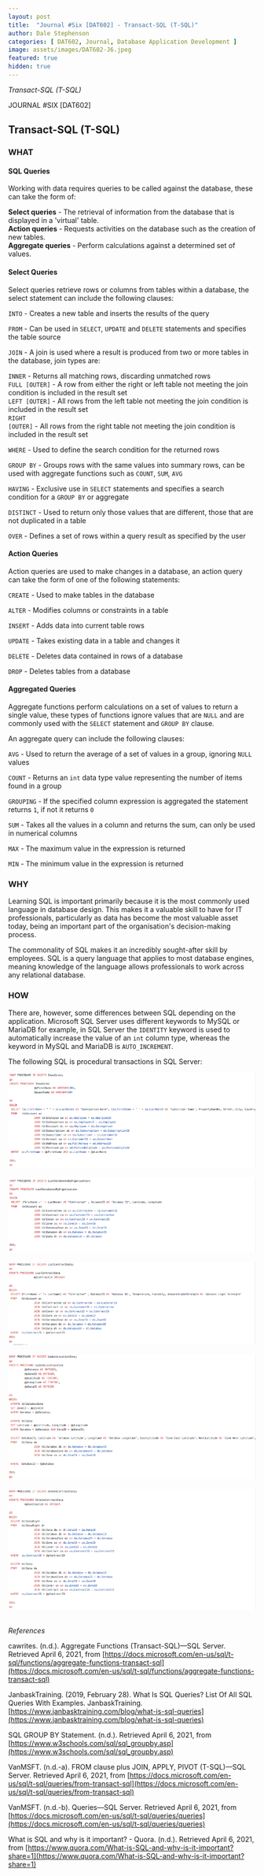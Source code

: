 ```yaml
---
layout: post
title:  "Journal #Six [DAT602] - Transact-SQL (T-SQL)" 
author: Dale Stephenson
categories: [ DAT602, Journal, Database Application Development ]
image: assets/images/DAT602-J6.jpeg
featured: true
hidden: true
---
```

<i>Transact-SQL (T-SQL)</i>

JOURNAL #SIX [DAT602]

<h2>Transact-SQL (T-SQL)</h2>

<h3>WHAT</h3>

<h4>SQL Queries</h4>
 
Working with data requires queries to be called against the database, these can take the form of:
 
<b>Select queries</b> - The retrieval of information from the database that is displayed in a 'virtual' table.<br>
<b>Action queries</b> - Requests activities on the database such as the creation of new tables.<br>
<b>Aggregate queries</b> - Perform calculations against a determined set of values.<br>
 
<h4>Select Queries</h4> 
 
Select queries retrieve rows or columns from tables within a database, the select statement can include the following clauses:

<code>INTO</code> - Creates a new table and inserts the results of the query

<code>FROM</code> - Can be used in <code>SELECT</code>, <code>UPDATE</code> and <code>DELETE</code> statements and specifies the table source

<code>JOIN</code> - A join is used where a result is produced from two or more tables in the database, join types are:

<code>INNER</code> - Returns all matching rows, discarding unmatched rows<br>
<code>FULL [OUTER]</code> - A row from either the right or left table not meeting the join condition is included in the result set<br>
<code>LEFT [OUTER]</code> - All rows from the left table not meeting the join condition is included in the result set<br>
<code>RIGHT [OUTER]</code> - All rows from the right table not meeting the join condition is included in the result set  

<code>WHERE</code> - Used to define the search condition for the returned rows

<code>GROUP BY</code> - Groups rows with the same values into summary rows, can be used with aggregate functions such as <code>COUNT</code>, <code>SUM</code>, <code>AVG</code>

<code>HAVING</code> - Exclusive use in <code>SELECT</code> statements and specifies a search condition for a <code>GROUP BY</code> or aggregate

<code>DISTINCT</code> - Used to return only those values that are different, those that are not duplicated in a table

<code>OVER</code> - Defines a set of rows within a query result as specified by the user
 
<h4>Action Queries</h4> 
 
Action queries are used to make changes in a database, an action query can take the form of one of the following statements:
 
<code>CREATE</code> - Used to make tables in the database

<code>ALTER</code> - Modifies columns or constraints in a table

<code>INSERT</code> - Adds data into current table rows

<code>UPDATE</code> - Takes existing data in a table and changes it

<code>DELETE</code> - Deletes data contained in rows of a database

<code>DROP</code> - Deletes tables from a database
 
<h4>Aggregated Queries</h4>
 
Aggregate functions perform calculations on a set of values to return a single value, these types of functions ignore values that are <code>NULL</code> and are commonly used with the <code>SELECT</code> statement and <code>GROUP BY</code> clause.
 
An aggregate query can include the following clauses:
 
<code>AVG</code> - Used to return the average of a set of values in a group, ignoring <code>NULL</code> values

<code>COUNT</code> - Returns an <code>int</code> data type value representing the number of items found in a group

<code>GROUPING</code> - If the specified column expression is aggregated the statement returns <code>1</code>, if not it returns <code>0</code>

<code>SUM</code> - Takes all the values in a column and returns the sum, can only be used in numerical columns

<code>MAX</code> - The maximum value in the expression is returned

<code>MIN</code> - The minimum value in the expression is returned
 
<h3>WHY</h3>
 
Learning SQL is important primarily because it is the most commonly used language in database design. This makes it a valuable skill to have for IT professionals, particularly as data has become the most valuable asset today, being an important part of the organisation's decision-making process.
 
The commonality of SQL makes it an incredibly sought-after skill by employees. SQL is a query language that applies to most database engines, meaning knowledge of the language allows professionals to work across any relational database.
 
<h3>HOW</h3>
 
There are, however, some differences between SQL depending on the application. Microsoft SQL Server uses different keywords to MySQL or MariaDB for example, in SQL Server the <code>IDENTITY</code> keyword is used to automatically increase the value of an <code>int</code> column type, whereas the keyword in MySQL and MariaDB is <code>AUTO_INCREMENT</code>.
 
The following SQL is procedural transactions in SQL Server:

<center><img src="/assets/images/DAT602-DML1.png" alt="Data Manipulation Language"></center><br>
<center><img src="/assets/images/DAT602-DML2.png" alt="Data Manipulation Language"></center><br>
<center><img src="/assets/images/DAT602-DML3.png" alt="Data Manipulation Language"></center><br>
<center><img src="/assets/images/DAT602-DML4.png" alt="Data Manipulation Language"></center><br>
<center><img src="/assets/images/DAT602-DML5.png" alt="Data Manipulation Language"></center><br>

<i>References</i> 

cawrites. (n.d.). Aggregate Functions (Transact-SQL)—SQL Server. Retrieved April 6, 2021, from [https://docs.microsoft.com/en-us/sql/t-sql/functions/aggregate-functions-transact-sql](https://docs.microsoft.com/en-us/sql/t-sql/functions/aggregate-functions-transact-sql)

JanbaskTraining. (2019, February 28). What Is SQL Queries? List Of All SQL Queries With Examples. JanbaskTraining. 
[https://www.janbasktraining.com/blog/what-is-sql-queries](https://www.janbasktraining.com/blog/what-is-sql-queries)

SQL GROUP BY Statement. (n.d.). Retrieved April 6, 2021, from [https://www.w3schools.com/sql/sql_groupby.asp](https://www.w3schools.com/sql/sql_groupby.asp)

VanMSFT. (n.d.-a). FROM clause plus JOIN, APPLY, PIVOT (T-SQL)—SQL Server. Retrieved April 6, 2021, from [https://docs.microsoft.com/en-us/sql/t-sql/queries/from-transact-sql](https://docs.microsoft.com/en-us/sql/t-sql/queries/from-transact-sql)

VanMSFT. (n.d.-b). Queries—SQL Server. Retrieved April 6, 2021, from [https://docs.microsoft.com/en-us/sql/t-sql/queries/queries](https://docs.microsoft.com/en-us/sql/t-sql/queries/queries)

What is SQL and why is it important? - Quora. (n.d.). Retrieved April 6, 2021, from [https://www.quora.com/What-is-SQL-and-why-is-it-important?share=1](https://www.quora.com/What-is-SQL-and-why-is-it-important?share=1)
